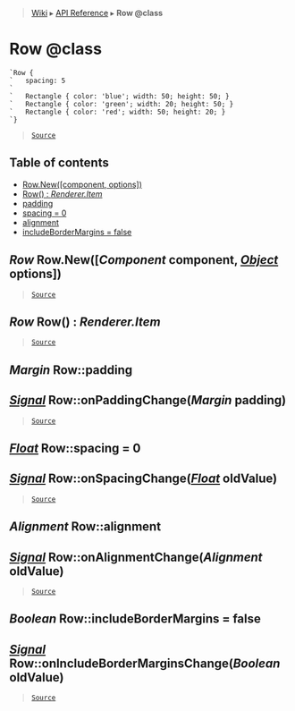 > [Wiki](Home) ▸ [API Reference](API-Reference) ▸ **Row @class**

Row @class
==========

```nml
`Row {
`   spacing: 5
`
`   Rectangle { color: 'blue'; width: 50; height: 50; }
`   Rectangle { color: 'green'; width: 20; height: 50; }
`   Rectangle { color: 'red'; width: 50; height: 20; }
`}
```

> [`Source`](/Neft-io/neft/tree/master/src/renderer/types/layout/row.litcoffee#row-class)

## Table of contents
  * [Row.New([component, options])](#row-rownewcomponent-component-object-options)
  * [Row() : *Renderer.Item*](#row-row--rendereritem)
  * [padding](#margin-rowpadding)
  * [spacing = 0](#float-rowspacing--0)
  * [alignment](#alignment-rowalignment)
  * [includeBorderMargins = false](#boolean-rowincludebordermargins--false)

*Row* Row.New([*Component* component, [*Object*](/Neft-io/neft/wiki/Utils-API.md#boolean-isobjectany-value) options])
--------------------------------------------------------

> [`Source`](/Neft-io/neft/tree/master/src/renderer/types/layout/row.litcoffee#row-rownewcomponent-component-object-options)

*Row* Row() : *Renderer.Item*
-----------------------------

> [`Source`](/Neft-io/neft/tree/master/src/renderer/types/layout/row.litcoffee#row-row--rendereritem)

*Margin* Row::padding
---------------------
## [*Signal*](/Neft-io/neft/wiki/Signal-API.md#class-signal) Row::onPaddingChange(*Margin* padding)

> [`Source`](/Neft-io/neft/tree/master/src/renderer/types/layout/row.litcoffee#margin-rowpadding-signal-rowonpaddingchangemargin-padding)

[*Float*](/Neft-io/neft/wiki/Utils-API.md#boolean-isfloatany-value) Row::spacing = 0
------------------------
## [*Signal*](/Neft-io/neft/wiki/Signal-API.md#class-signal) Row::onSpacingChange([*Float*](/Neft-io/neft/wiki/Utils-API.md#boolean-isfloatany-value) oldValue)

> [`Source`](/Neft-io/neft/tree/master/src/renderer/types/layout/row.litcoffee#float-rowspacing--0-signal-rowonspacingchangefloat-oldvalue)

*Alignment* Row::alignment
--------------------------
## [*Signal*](/Neft-io/neft/wiki/Signal-API.md#class-signal) Row::onAlignmentChange(*Alignment* oldValue)

> [`Source`](/Neft-io/neft/tree/master/src/renderer/types/layout/row.litcoffee#alignment-rowalignment-signal-rowonalignmentchangealignment-oldvalue)

*Boolean* Row::includeBorderMargins = false
-------------------------------------------
## [*Signal*](/Neft-io/neft/wiki/Signal-API.md#class-signal) Row::onIncludeBorderMarginsChange(*Boolean* oldValue)

> [`Source`](/Neft-io/neft/tree/master/src/renderer/types/layout/row.litcoffee#boolean-rowincludebordermargins--false-signal-rowonincludebordermarginschangeboolean-oldvalue)

